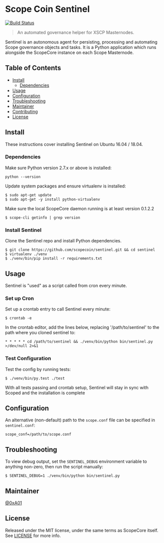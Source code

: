 # Scope Coin Sentinel

[![Build Status](https://travis-ci.org/Scopepay/sentinel.svg?branch=master)](https://travis-ci.org/Scopepay/sentinel)

> An automated governance helper for XSCP Masternodes.

Sentinel is an autonomous agent for persisting, processing and automating Scope governance objects and tasks. It is a Python application which runs alongside the ScopeCore instance on each Scope Masternode.

## Table of Contents
- [Install](#install)
  - [Dependencies](#dependencies)
- [Usage](#usage)
- [Configuration](#configuration)
- [Troubleshooting](#troubleshooting)
- [Maintainer](#maintainer)
- [Contributing](#contributing)
- [License](#license)

## Install

These instructions cover installing Sentinel on Ubuntu 16.04 / 18.04.

### Dependencies

Make sure Python version 2.7.x or above is installed:

    python --version

Update system packages and ensure virtualenv is installed:

    $ sudo apt-get update
    $ sudo apt-get -y install python-virtualenv

Make sure the local ScopeCore daemon running is at least version 0.1.2.2

    $ scope-cli getinfo | grep version

### Install Sentinel

Clone the Sentinel repo and install Python dependencies.

    $ git clone https://github.com/scopecoin/sentinel.git && cd sentinel
    $ virtualenv ./venv
    $ ./venv/bin/pip install -r requirements.txt

## Usage

Sentinel is "used" as a script called from cron every minute.

### Set up Cron

Set up a crontab entry to call Sentinel every minute:

    $ crontab -e

In the crontab editor, add the lines below, replacing '/path/to/sentinel' to the path where you cloned sentinel to:

    * * * * * cd /path/to/sentinel && ./venv/bin/python bin/sentinel.py >/dev/null 2>&1

### Test Configuration

Test the config by running tests:

    $ ./venv/bin/py.test ./test

With all tests passing and crontab setup, Sentinel will stay in sync with Scoped and the installation is complete

## Configuration

An alternative (non-default) path to the `scope.conf` file can be specified in `sentinel.conf`:

    scope_conf=/path/to/scope.conf

## Troubleshooting

To view debug output, set the `SENTINEL_DEBUG` environment variable to anything non-zero, then run the script manually:

    $ SENTINEL_DEBUG=1 ./venv/bin/python bin/sentinel.py

## Maintainer

[@0xA01](https://github.com/0xA01)

## License

Released under the MIT license, under the same terms as ScopeCore itself. See [LICENSE](LICENSE) for more info.
